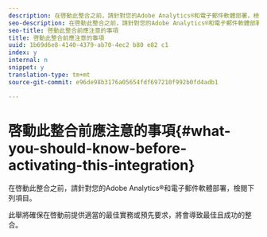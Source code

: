 ```yaml
---
description: 在啓動此整合之前，請針對您的Adobe Analytics®和電子郵件軟體部署，檢閱下列項目。
seo-description: 在啓動此整合之前，請針對您的Adobe Analytics®和電子郵件軟體部署，檢閱下列項目。
seo-title: 啓動此整合前應注意的事項
title: 啓動此整合前應注意的事項
uuid: 1b69d6e8-4140-4379-ab70-4ec2 b80 e82 c1
index: y
internal: n
snippet: y
translation-type: tm+mt
source-git-commit: e96de98b3176a05654fdf697210f992b0fd4adb1

---
```



# 啓動此整合前應注意的事項{#what-you-should-know-before-activating-this-integration}

在啓動此整合之前，請針對您的Adobe Analytics®和電子郵件軟體部署，檢閱下列項目。

此舉將確保在啓動前提供適當的最佳實務或預先要求，將會導致最佳且成功的整合。
